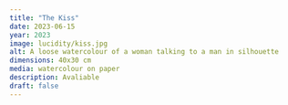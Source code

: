 ```yaml
---
title: "The Kiss"
date: 2023-06-15
year: 2023
image: lucidity/kiss.jpg
alt: A loose watercolour of a woman talking to a man in silhouette
dimensions: 40x30 cm
media: watercolour on paper
description: Avaliable
draft: false
---
```


